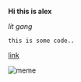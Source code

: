 
**Hi this is alex**

*lit gang*

`this is some code..`

[link](https://twitter.com/?lang=en)

![meme](https://images.app.goo.gl/AU7SVjZ3tmD8FqHT6.jpg)
